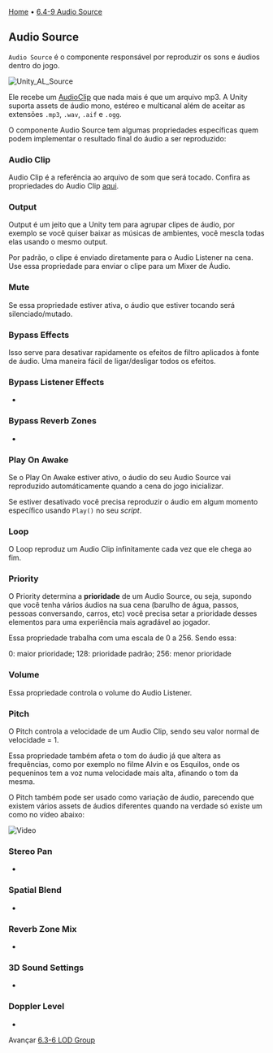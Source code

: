 [Home](../HomePT.md) • [6.4-9 Audio Source](#)

## Audio Source

`Audio Source` é o componente responsável por reproduzir os sons e áudios dentro do jogo.

![Unity_AL_Source](https://cdn.discordapp.com/attachments/859440081462493194/938547303877312562/Captura_de_Tela_2022-02-02_as_17.31.50.png)

Ele recebe um [AudioClip](#) que nada mais é que um arquivo mp3. A Unity suporta assets de áudio mono, estéreo e multicanal além de aceitar as extensões `.mp3`, `.wav`, `.aif` e `.ogg`.

O componente Audio Source tem algumas propriedades específicas quem podem implementar o resultado final do áudio a ser reproduzido:

### Audio Clip

Audio Clip é a referência ao arquivo de som que será tocado. Confira as propriedades do Audio Clip [aqui](#).

### Output

Output é um jeito que a Unity tem para agrupar clipes de áudio, por exemplo se você quiser baixar as músicas de ambientes, você mescla todas elas usando o mesmo output.

Por padrão, o clipe é enviado diretamente para o Audio Listener na cena. Use essa propriedade para enviar o clipe para um Mixer de Áudio.

### Mute

Se essa propriedade estiver ativa, o áudio que estiver tocando será silenciado/mutado.

### Bypass Effects

Isso serve para desativar rapidamente os efeitos de filtro aplicados à fonte de áudio. Uma maneira fácil de ligar/desligar todos os efeitos.

### Bypass Listener Effects

-

### Bypass Reverb Zones

-

### Play On Awake

Se o Play On Awake estiver ativo, o áudio do seu Audio Source vai reproduzido automáticamente quando a cena do jogo inicializar.

Se estiver desativado você precisa reproduzir o áudio em algum momento específico usando `Play()` no seu *script*.

### Loop

O Loop reproduz um Audio Clip infinitamente cada vez que ele chega ao fim.

### Priority

O Priority determina a **prioridade** de um Audio Source, ou seja, supondo que você tenha vários áudios na sua cena (barulho de água, passos, pessoas conversando, carros, etc) você precisa setar a prioridade desses elementos para uma experiência mais agradável ao jogador. 

Essa propriedade trabalha com uma escala de 0 a 256. Sendo essa:

0:   maior prioridade;
128: prioridade padrão;
256: menor prioridade

### Volume 

Essa propriedade controla o volume do Audio Listener.

### Pitch

O Pitch controla a velocidade de um Audio Clip, sendo seu valor normal de velocidade = 1.

Essa propriedade também afeta o tom do áudio já que altera as frequências, como por exemplo no filme Alvin e os Esquilos, onde os pequeninos tem a voz numa velocidade mais alta, afinando o tom da mesma.

O Pitch também pode ser usado como variação de áudio, parecendo que existem vários assets de áudios diferentes quando na verdade só existe um como no vídeo abaixo:

![Video](https://www.youtube.com/watch?v=EjW9eN6Aqxk)

### Stereo Pan	

-

### Spatial Blend

-

### Reverb Zone Mix	

-

### 3D Sound Settings	

- 

### Doppler Level

-


Avançar [6.3-6 LOD Group](./6.3.6.lodgroup.md)